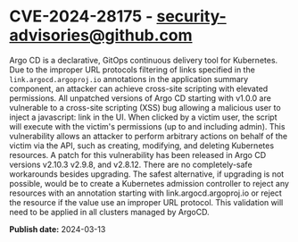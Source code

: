 # CVE-2024-28175 - security-advisories@github.com

Argo CD is a declarative, GitOps continuous delivery tool for Kubernetes. Due to the improper URL protocols filtering of links specified in the `link.argocd.argoproj.io` annotations in the application summary component, an attacker can achieve cross-site scripting with elevated permissions. All unpatched versions of Argo CD starting with v1.0.0 are vulnerable to a cross-site scripting (XSS) bug allowing a malicious user to inject a javascript: link in the UI. When clicked by a victim user, the script will execute with the victim's permissions (up to and including admin). This vulnerability allows an attacker to perform arbitrary actions on behalf of the victim via the API, such as creating, modifying, and deleting Kubernetes resources. A patch for this vulnerability has been released in Argo CD versions v2.10.3 v2.9.8, and v2.8.12. There are no completely-safe workarounds besides upgrading. The safest alternative, if upgrading is not possible, would be to create a Kubernetes admission controller to reject any resources with an annotation starting with link.argocd.argoproj.io or reject the resource if the value use an improper URL protocol. This validation will need to be applied in all clusters managed by ArgoCD.



**Publish date:** 2024-03-13
